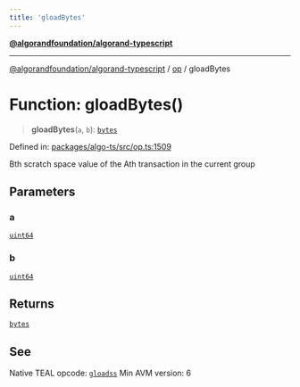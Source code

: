 ```yaml
---
title: 'gloadBytes'
---
```


[**@algorandfoundation/algorand-typescript**](../../README.md)

---

[@algorandfoundation/algorand-typescript](../../README.md) / [op](../README.md) / gloadBytes

# Function: gloadBytes()

> **gloadBytes**(`a`, `b`): [`bytes`](../../index/type-aliases/bytes.md)

Defined in: [packages/algo-ts/src/op.ts:1509](https://github.com/algorandfoundation/puya-ts/blob/main/packages/algo-ts/src/op.ts#L1509)

Bth scratch space value of the Ath transaction in the current group

## Parameters

### a

[`uint64`](../../index/type-aliases/uint64.md)

### b

[`uint64`](../../index/type-aliases/uint64.md)

## Returns

[`bytes`](../../index/type-aliases/bytes.md)

## See

Native TEAL opcode: [`gloadss`](https://developer.algorand.org/docs/get-details/dapps/avm/teal/opcodes/v10/#gloadss)
Min AVM version: 6
